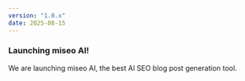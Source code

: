 ```yaml
---
version: "1.0.x"
date: 2025-08-15
---
```


### Launching miseo AI!

We are launching miseo AI, the best AI SEO blog post generation tool.

<!-- ### Otros

- Fixed an issue with cursor visibility during screen recordings
- Resolved playback issues on certain browsers
- Fixed export failures on large video files -->

